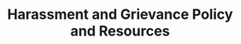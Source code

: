 ---
layout: page
title: "Harassment and Grievance Policy and Resources"
permalink: /resources/harassment-and-grievance-policy-and-resources/
---